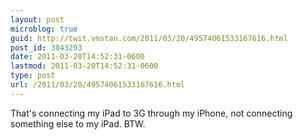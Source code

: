 ```yaml
---
layout: post
microblog: true
guid: http://twit.vmstan.com/2011/03/20/49574061533167616.html
post_id: 3043293
date: 2011-03-20T14:52:31-0600
lastmod: 2011-03-20T14:52:31-0600
type: post
url: /2011/03/20/49574061533167616.html
---
```

That's connecting my iPad to 3G through my iPhone, not connecting something else to my iPad. BTW.
